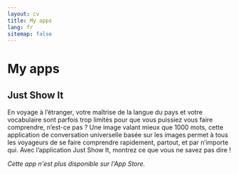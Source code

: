 ```yaml
---
layout: cv
title: My apps
lang: fr
sitemap: false
---
```


# My apps

## Just Show It

En voyage à l’étranger, votre maîtrise de la langue du pays et votre vocabulaire
sont parfois trop limités pour que vous puissiez vous faire comprendre, n’est-ce
pas ? Une image valant mieux que 1000 mots, cette application de conversation
universelle basée sur les images permet à tous les voyageurs de se faire
comprendre rapidement, partout, et par n’importe qui. Avec l’application Just
Show It, montrez ce que vous ne savez pas dire !

*Cette app n'est plus disponible sur l'App Store.*
